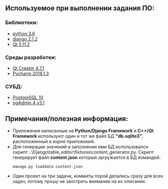 ## Используемое при выполнении задания ПО:

### Библиотеки:

* [python 3.6](https://www.python.org/downloads/release/python-360/)
* [django 2.1.2](https://www.djangoproject.com/download/)
* [Qt 5.11.2](https://www.qt.io/download)

### Среды разработки:

* [Qt Creator 4.7.1](https://www.qt.io/download)
* [Pycharm 2018.1.3](https://www.jetbrains.com/pycharm/)


### СУБД:
* [PostgreSQL 10](https://www.postgresql.org/download/windows/)
* [pgAdmin 4 v3.1](https://www.postgresql.org/ftp/pgadmin/pgadmin4/v3.1/windows/)


## Примечания/полезная информация:

* Приложения написанные на **Python/Django Framework** и **C++/Qt Framework** используют один и тот же файл БД **"db.sqlite3"**, расположенный в корне приложений.
* Для генерации значений и заполнения ими БД использовался скрипт ..\Django\table_editor\fixtures\content_generator.py. Скрипт генерирует файл **content.json** который загружается в БД командой:
  ```
  manage.py loaddata content.json
  ```
* Один проект на три задачи, коммиты порой делались сразу для всех задач, потому прошу не заострять внимание на их описании.

